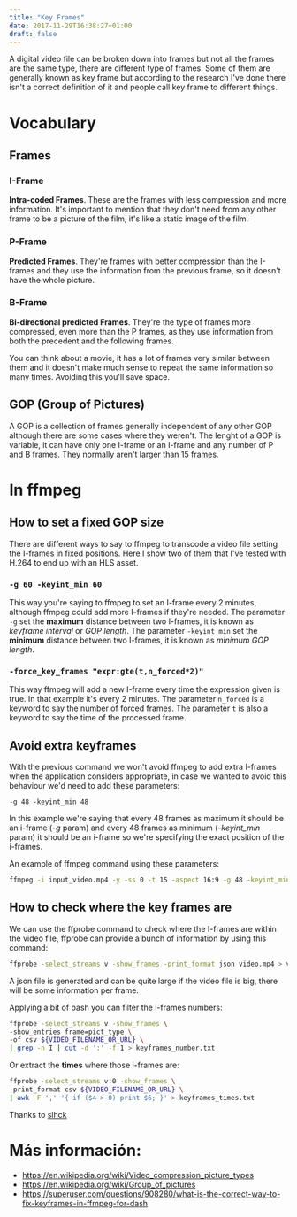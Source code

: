 ```yaml
---
title: "Key Frames"
date: 2017-11-29T16:38:27+01:00
draft: false
---
```


A digital video file can be broken down into frames but not all the frames are the same type, there are different type of frames. Some of them are generally known as key frame but according to the research I've done there isn't a correct definition of it and people call key frame to different things.

<!-- more -->



# Vocabulary

## Frames

### I-Frame

**Intra-coded Frames**. These are the frames with less compression and more information. It's important to mention that they don't need from any other frame to be a picture of the film, it's like a static image of the film.

### P-Frame

**Predicted Frames**. They're frames with better compression than the I-frames and they use the information from the previous frame, so it doesn't have the whole picture.

### B-Frame

**Bi-directional predicted Frames**. They're the type of frames more compressed, even more than the P frames, as they use information from both the precedent and the following frames.

You can think about a movie, it has a lot of frames very similar between them and it doesn't make much sense to repeat the same information so many times. Avoiding this you'll save space.


## GOP (Group of Pictures)

A GOP is a collection of frames generally independent of any other GOP although there are some cases where they weren't. The lenght of a GOP is variable, it can have only one I-frame or an I-frame and any number of P and B frames. They normally aren't larger than 15 frames.


# In ffmpeg

## How to set a fixed GOP size

There are different ways to say to ffmpeg to transcode a video file setting the I-frames in fixed positions. Here I show two of them that I've tested with H.264 to end up with an HLS asset.

### `-g 60 -keyint_min 60`

This way you're saying to ffmpeg to set an I-frame every 2 minutes, although ffmpeg could add more I-frames if they're needed.
The parameter `-g` set the **maximum** distance between two I-frames, it is known as _keyframe interval_ or _GOP length_.
The parameter `-keyint_min` set the **minimum** distance between two I-frames, it is known as _minimum GOP length_.


### `-force_key_frames "expr:gte(t,n_forced*2)"`

This way ffmpeg will add a new I-frame every time the expression given is true. In that example it's every 2 minutes.
The parameter `n_forced` is a keyword to say the number of forced frames.
The parameter `t` is also a keyword to say the time of the processed frame.


## Avoid extra keyframes

With the previous command we won't avoid ffmpeg to add extra I-frames when the application considers appropriate, in case we wanted to avoid this behaviour we'd need to add these parameters:

`-g 48 -keyint_min 48`

In this example we're saying that every 48 frames as maximum it should be an i-frame (_-g_ param) and every 48 frames as minimum (_-keyint_min_ param) it should be an i-frame so we're specifying the exact position of the i-frames.

An example of ffmpeg command using these parameters:

```bash
ffmpeg -i input_video.mp4 -y -ss 0 -t 15 -aspect 16:9 -g 48 -keyint_min 48 -sc_threshold 0 output.mp4
```


## How to check where the key frames are

We can use the ffprobe command to check where the I-frames are within the video file, ffprobe can provide a bunch of information by using this command:

```bash
ffprobe -select_streams v -show_frames -print_format json video.mp4 > video.show_frames.json
```

A json file is generated and can be quite large if the video file is big, there will be some information per frame.

Applying a bit of bash you can filter the i-frames numbers:

```bash
ffprobe -select_streams v -show_frames \
-show_entries frame=pict_type \
-of csv ${VIDEO_FILENAME_OR_URL} \
| grep -n I | cut -d ':' -f 1 > keyframes_number.txt
```

Or extract the **times** where those i-frames are:

```bash
ffprobe -select_streams v:0 -show_frames \
-print_format csv ${VIDEO_FILENAME_OR_URL} \
| awk -F ',' '{ if ($4 > 0) print $6; }' > keyframes_times.txt
```

Thanks to [slhck](https://superuser.com/questions/885452/extracting-the-index-of-key-frames-from-a-video-using-ffmpeg)

# Más información: 

* https://en.wikipedia.org/wiki/Video_compression_picture_types
* https://en.wikipedia.org/wiki/Group_of_pictures
* https://superuser.com/questions/908280/what-is-the-correct-way-to-fix-keyframes-in-ffmpeg-for-dash
